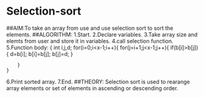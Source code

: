 # Selection-sort
##AIM:To take an array from use and use selection sort to sort the elements.
##ALGORITHM:
1.Start.
2.Declare variables.
3.Take array size and elemts from user and store it in variables.
4.call selection function.
5.Function body:
    {
	int i,j,d;
	for(i=0;i<x-1;i++){
		for(j=i+1;j<x-1;j++){
			if(b[i]>b[j]){
				d=b[i];
				b[i]=b[j];
				b[j]=d;
			}
			
		}
	}
6.Print sorted array.
7.End.
##THEORY:
Selection sort is used to rearange array elements or set of elements in ascending or descending order.

